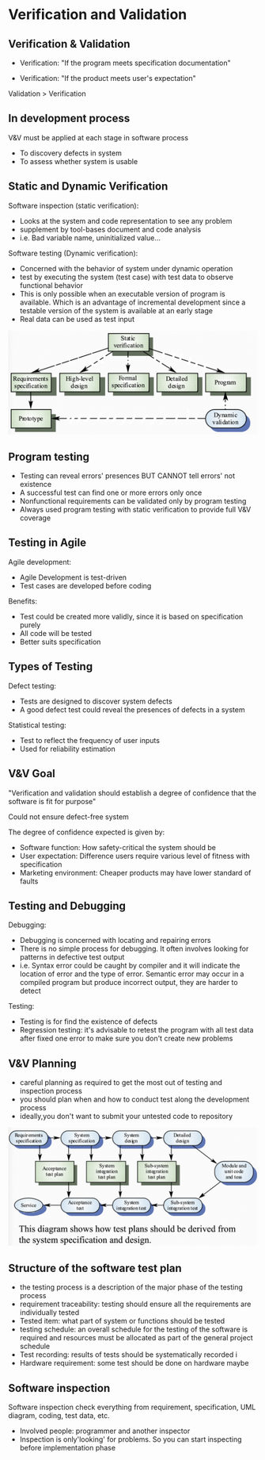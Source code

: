 # Verification and Validation

## Verification & Validation
- Verification: "If the program meets specification documentation"

- Verification: "If the product meets user's expectation"

Validation > Verification

## In development process
V&V must be applied at each stage in software process
- To discovery defects in system
- To assess whether system is usable

## Static and Dynamic Verification
Software inspection (static verification): 

- Looks at the system and code representation to see any problem 
- supplement by tool-bases document and code analysis 
- i.e. Bad variable name, uninitialized value... 

Software testing (Dynamic verification): 

- Concerned with the behavior of system under dynamic operation 
- test by executing the system (test case) with test data to observe functional behavior 
- This is only possible when an executable version of program is available. Which is an advantage of incremental development since a testable version of the system is available at an early stage 
- Real data can be used as test input


![V&V](resources/image7.png)

## Program testing
- Testing can reveal errors' presences BUT CANNOT tell errors' not existence 
- A successful test can find one or more errors only once 
- Nonfunctional requirements can be validated only by program testing 
- Always used program testing with static verification to provide full V&V coverage


## Testing in Agile 
Agile development: 

- Agile Development is test-driven 
- Test cases are developed before coding 

Benefits: 


- Test could be created more validly, since it is based on specification purely 
- All code will be tested 
- Better suits specification

## Types of Testing

Defect testing:

- Tests are designed to discover system defects
- A good defect test could reveal the presences of defects in a system

Statistical testing:

- Test to reflect the frequency of user inputs
- Used for reliability estimation

## V&V Goal
"Verification and validation should establish a degree of confidence that the software is fit for purpose"

Could not ensure defect-free system

The degree of confidence expected is given by:
  
- Software function: How safety-critical the system should be 
- User expectation: Difference users require various level of fitness with specification
- Marketing environment: Cheaper products may have lower standard of faults 

## Testing and Debugging
Debugging:

- Debugging is concerned with locating and repairing errors 
- There is no simple process for debugging. It often involves looking for patterns in defective test output 
- i.e. Syntax error could be caught by compiler and it will indicate the location of error and the type of error. Semantic error may occur in a compiled program but produce incorrect output, they are harder to detect

Testing:

- Testing is for find the existence of defects
- Regression testing: it's advisable to retest the program with all test data after fixed one error to make sure you don't create new problems 

## V&V Planning
- careful planning as required to get the most out of testing and inspection process
- you should plan when and how to conduct test along the development process
- ideally,you don't want to submit your untested code to repository 

![alt text](resources/image8.png)

## Structure of the software test plan
- the testing process is a description of the major phase of the testing process
- requirement traceability: testing should ensure all the requirements are individually tested
- Tested item: what part of system or functions should be tested 
- testing schedule: an overall schedule for the testing of the software is required and resources must be allocated as part of the general project schedule
- Test recording: results of tests should be systematically recorded i 
- Hardware requirement: some test should be done on hardware maybe 

## Software inspection
Software inspection check everything from requirement, specification, UML diagram, coding, test data, etc.
- Involved people: programmer and another inspector
- Inspection is only'looking' for problems. So you can start inspecting before implementation phase 